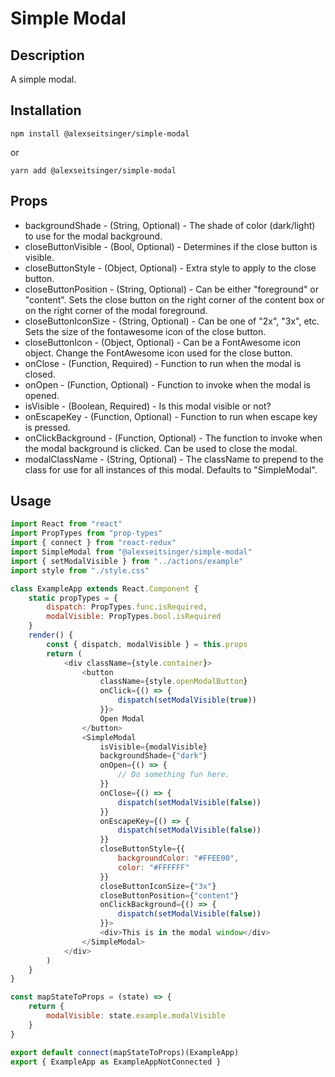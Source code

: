 # Simple Modal

## Description

A simple modal.

## Installation

```
npm install @alexseitsinger/simple-modal
```

or

```
yarn add @alexseitsinger/simple-modal
```

## Props

-   backgroundShade - (String, Optional) - The shade of color (dark/light) to use for the modal background.
-   closeButtonVisible - (Bool, Optional) - Determines if the close button is visible.
-   closeButtonStyle - (Object, Optional) - Extra style to apply to the close button.
-   closeButtonPosition - (String, Optional) - Can be either "foreground" or "content". Sets the close button on the right corner of the content box or on the right corner of the modal foreground.
-   closeButtonIconSize - (String, Optional) - Can be one of "2x", "3x", etc. Sets the size of the fontawesome icon of the close button.
-   closeButtonIcon - (Object, Optional) - Can be a FontAwesome icon object. Change the FontAwesome icon used for the close button.
-   onClose - (Function, Required) - Function to run when the modal is closed.
-   onOpen - (Function, Optional) - Function to invoke when the modal is opened.
-   isVisible - (Boolean, Required) - Is this modal visible or not?
-   onEscapeKey - (Function, Optional) - Function to run when escape key is pressed.
-   onClickBackground - (Function, Optional) - The function to invoke when the modal background is clicked. Can be used to close the modal.
-   modalClassName - (String, Optional) - The className to prepend to the class for use for all instances of this modal. Defaults to "SimpleModal".

## Usage

```javascript
import React from "react"
import PropTypes from "prop-types"
import { connect } from "react-redux"
import SimpleModal from "@alexseitsinger/simple-modal"
import { setModalVisible } from "../actions/example"
import style from "./style.css"

class ExampleApp extends React.Component {
	static propTypes = {
		dispatch: PropTypes.func.isRequired,
		modalVisible: PropTypes.bool.isRequired
	}
	render() {
		const { dispatch, modalVisible } = this.props
		return (
			<div className={style.container}>
				<button
					className={style.openModalButton}
					onClick={() => {
						dispatch(setModalVisible(true))
					}}>
					Open Modal
				</button>
				<SimpleModal
					isVisible={modalVisible}
					backgroundShade={"dark"}
					onOpen={() => {
						// Do something fun here.
					}}
					onClose={() => {
						dispatch(setModalVisible(false))
					}}
					onEscapeKey={() => {
						dispatch(setModalVisible(false))
					}}
					closeButtonStyle={{
						backgroundColor: "#FFEE00",
						color: "#FFFFFF"
					}}
					closeButtonIconSize={"3x"}
					closeButtonPosition={"content"}
					onClickBackground={() => {
						dispatch(setModalVisible(false))
					}}>
					<div>This is in the modal window</div>
				</SimpleModal>
			</div>
		)
	}
}

const mapStateToProps = (state) => {
	return {
		modalVisible: state.example.modalVisible
	}
}

export default connect(mapStateToProps)(ExampleApp)
export { ExampleApp as ExampleAppNotConnected }
```
